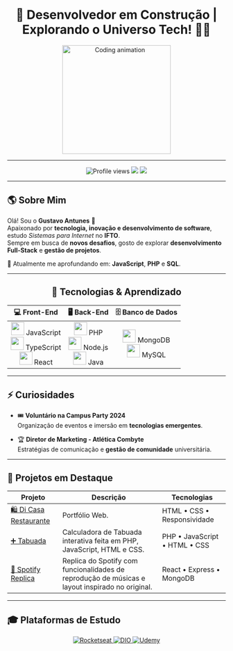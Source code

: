 <h1 align="center">🚀 Desenvolvedor em Construção | Explorando o Universo Tech! 👨‍💻</h1>  

<p align="center">
  <img src="https://media.giphy.com/media/qgQUggAC3Pfv687qPC/giphy.gif" width="250" alt="Coding animation" />
</p>

---

<p align="center">
  <img src="https://komarev.com/ghpvc/?username=VeigaGustavo&style=for-the-badge&color=blue" alt="Profile views" />
  <img src="https://img.shields.io/github/followers/VeigaGustavo?label=Followers&style=for-the-badge&color=green" />
  <img src="https://img.shields.io/github/stars/VeigaGustavo?style=for-the-badge&color=yellow" />
</p>

---

## 🌎 Sobre Mim  

Olá! Sou o **Gustavo Antunes** 👋  
Apaixonado por **tecnologia, inovação e desenvolvimento de software**, estudo *Sistemas para Internet* no **IFTO**.  
Sempre em busca de **novos desafios**, gosto de explorar **desenvolvimento Full-Stack** e **gestão de projetos**.  

📌 Atualmente me aprofundando em: **JavaScript**, **PHP** e **SQL**.

---
<div align="center">

## 🌱 Tecnologias & Aprendizado

<table>
  <thead>
    <tr>
      <th>💻 Front-End</th>
      <th>🖥️ Back-End</th>
      <th>🗄️ Banco de Dados</th>
    </tr>
  </thead>
  <tbody>
    <tr>
      <td align="center">
        <img src="https://cdn.jsdelivr.net/gh/devicons/devicon/icons/javascript/javascript-original.svg" height="30"/> JavaScript<br/>
        <img src="https://cdn.jsdelivr.net/gh/devicons/devicon/icons/typescript/typescript-original.svg" height="30"/> TypeScript<br/>
        <img src="https://cdn.jsdelivr.net/gh/devicons/devicon/icons/react/react-original.svg" height="30"/> React
      </td>
      <td align="center">
        <img src="https://cdn.jsdelivr.net/gh/devicons/devicon/icons/php/php-original.svg" height="30"/> PHP<br/>
        <img src="https://cdn.jsdelivr.net/gh/devicons/devicon/icons/nodejs/nodejs-original.svg" height="30"/> Node.js<br/>
        <img src="https://cdn.jsdelivr.net/gh/devicons/devicon/icons/java/java-original.svg" height="30"/> Java
      </td>
      <td align="center">
        <img src="https://cdn.jsdelivr.net/gh/devicons/devicon/icons/mongodb/mongodb-original.svg" height="30"/> MongoDB<br/>
        <img src="https://cdn.jsdelivr.net/gh/devicons/devicon/icons/mysql/mysql-original.svg" height="30"/> MySQL
      </td>
    </tr>
  </tbody>
</table>

</div>

---

## ⚡ Curiosidades  

- 🎟️ **Voluntário na Campus Party 2024**  
  Organização de eventos e imersão em **tecnologias emergentes**.  

- 🏆 **Diretor de Marketing - Atlética Combyte**  
  Estratégias de comunicação e **gestão de comunidade** universitária.  

---

## 🚀 Projetos em Destaque  

| Projeto | Descrição | Tecnologias |
|--------|-----------|-------------|
| [🛍️ Di Casa Restaurante](https://github.com/VeigaGustavo/Dicasa.git) | Portfólio Web. | HTML • CSS • Responsividade |
| [➕ Tabuada](https://github.com/VeigaGustavo/tabuada.git) | Calculadora de Tabuada interativa feita em PHP, JavaScript, HTML e CSS. | PHP • JavaScript • HTML • CSS |
| [🎵 Spotify Replica](https://github.com/VeigaGustavo/spotfyReplica) | Replica do Spotify com funcionalidades de reprodução de músicas e layout inspirado no original. | React • Express • MongoDB  |


---

## 🎓 Plataformas de Estudo  

<div align="center">
  <a href="https://app.rocketseat.com.br/me/veigagustavo">
    <img src="https://img.shields.io/badge/-Rocketseat-7159c1?style=for-the-badge&logo=rocketseat&logoColor=white" alt="Rocketseat">
  </a>
  <a href="https://www.dio.me/users/gustavoavdcarmo">
    <img src="https://img.shields.io/badge/-DIO-30A3DC?style=for-the-badge&logo=data:image/svg+xml;base64,iVBORw0KGgoAAAANSUhEUgAAAA8AAAAOCAMAAAD0f5bSAAAABGdBTUEAALGPC/xhBQAAAAlwSFlzAAAXEgAAFxIBZ5/SUgAAAERQTFRFAAAA4v///6C1/7aS+NjkzLWI9+zC+b2g2J9b77R1xKAlzazW+dzb//r9++zg+Ovp/Pv5+/38++3X/Pz8zsH1utqvTlx4nAAAAAZ0Uk5T/////////////////wBrXYXDAAAAKElEQVQI12NgwAIMBAUgMy4DMTGLBfMAEmYkAcQkBIUBCDGxJSEkGLRCAAECAPdFCUzQ7eL5AAAAAElFTkSuQmCC" alt="DIO">
  </a>
  <a href="https://www.udemy.com/user/gustavo-antunes-veiga-do-carmo/">
    <img src="https://img.shields.io/badge/-Udemy-A435F0?style=for-the-badge&logo=udemy&logoColor=white" alt="Udemy">
  </a>
</div>
